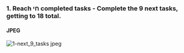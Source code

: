 ### 1. Reach חי completed tasks - Complete the 9 next tasks, getting to 18 total.

#### JPEG
![1-next_9_tasks jpeg](http://sitebeta.creativekarl.tech/wp-content/uploads/2022/07/Reach-חי-completed-tasks.jpeg)

